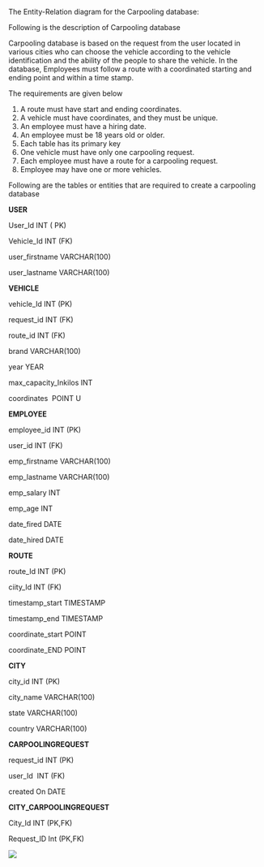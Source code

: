 ﻿

The Entity-Relation diagram for the Carpooling database:

Following is the description of Carpooling database

Carpooling database is based on the request from the user located in various cities who can choose the vehicle according to the vehicle identification and the ability of the people to share the vehicle. In the database, Employees must follow a route with a coordinated starting and ending point and within a time stamp.

The requirements are given below

1. A route must have start and ending coordinates. 
1. A vehicle must have coordinates, and they must be unique.
1. An employee must have a hiring date.
1. An employee must be 18 years old or older.
1. Each table has its primary key
1. One vehicle must have only one carpooling request.
1. Each employee must have a route for a carpooling request.
1. Employee may have one or more vehicles.

Following are the tables or entities that are required to create a carpooling database


**USER** 

User\_Id INT ( PK)

Vehicle\_Id INT (FK)

user\_firstname VARCHAR(100)

user\_lastname VARCHAR(100)

**VEHICLE**

vehicle\_Id INT (PK)

request\_id INT (FK)

route\_id INT (FK)

brand VARCHAR(100)

year YEAR

max\_capacity\_Inkilos  INT

coordinates  POINT U

**EMPLOYEE**

employee\_id INT (PK)

user\_id INT (FK)

emp\_firstname VARCHAR(100)

emp\_lastname VARCHAR(100) 

emp\_salary INT

emp\_age INT

date\_fired DATE

date\_hired DATE

**ROUTE**

route\_Id INT (PK)

ciity\_Id INT (FK)

timestamp\_start TIMESTAMP

timestamp\_end TIMESTAMP

coordinate\_start POINT

coordinate\_END POINT


**CITY**

city\_id INT (PK)

city\_name VARCHAR(100)

state VARCHAR(100)

country VARCHAR(100)

**CARPOOLINGREQUEST**

request\_id INT (PK)

user\_Id  INT (FK)

created On DATE

**CITY\_CARPOOLINGREQUEST**

City\_Id INT (PK,FK)

Request\_ID Int (PK,FK)

![](Aspose.Words.998a5700-b4b0-4ef0-8e2b-56c1ba17f296.001.jpeg)
